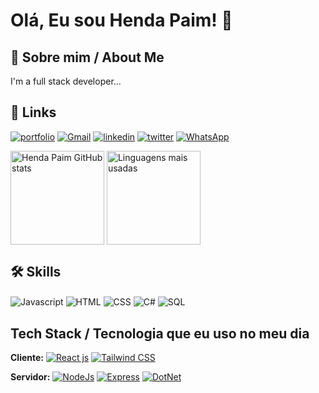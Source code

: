 # Olá, Eu sou Henda Paim! 👋

## 🚀 Sobre mim / About Me
I'm a full stack developer...

## 🔗 Links
[![portfolio](https://img.shields.io/badge/my_portfolio-000?style=for-the-badge&logo=ko-fi&logoColor=white)](https://hendapaim.github.io/Portfolio/)
[![Gmail](https://img.shields.io/badge/Gmail-D14836?style=for-the-badge&logo=gmail&logoColor=white)](https://img.shields.io/badge/Gmail-D14836?style=for-the-badge&logo=gmail&logoColor=white)
[![linkedin](https://img.shields.io/badge/linkedin-0A66C2?style=for-the-badge&logo=linkedin&logoColor=white)](https://www.linkedin.com/in/henda-paim-71108a178/)
[![twitter](https://img.shields.io/badge/twitter-1DA1F2?style=for-the-badge&logo=twitter&logoColor=white)](https://twitter.com/HendaPaim)
[![WhatsApp](https://img.shields.io/badge/WhatsApp-25D366?style=for-the-badge&logo=whatsapp&logoColor=white)](https://web.whatsapp.com/931020749)


<div style="display: inline_block">
 <img height="150em" align="center" alt="Henda Paim GitHub stats" src="https://github-readme-stats.vercel.app/api?username=HendaPaim&show_icons=true&theme=onedark"/>
 <img height="150em" align="center" alt="Linguagens mais usadas" src="https://github-readme-stats.vercel.app/api/top-langs/?username=HendaPaim&layout=compact&theme=onedark"/>
</div>


## 🛠 Skills
<div style="display: inline_block">
 <img align="center" alt="Javascript" src="https://img.shields.io/badge/JavaScript-F7DF1E?style=for-the-badge&logo=javascript&logoColor=black"/>
 <img align="center" alt="HTML" src="https://img.shields.io/badge/HTML5-E34F26?style=for-the-badge&logo=html5&logoColor=white"/>
 <img align="center" alt="CSS" src="https://img.shields.io/badge/CSS3-1572B6?style=for-the-badge&logo=css3&logoColor=white"/>
 <img align="center" alt="C#" src="https://img.shields.io/badge/C%23-239120?style=for-the-badge&logo=c-sharp&logoColor=white"/>
 <img align="center" alt="SQL" src="https://img.shields.io/badge/Microsoft_SQL_Server-CC2927?style=for-the-badge&logo=microsoft-sql-server&logoColor=white"/>
</div>


## Tech Stack / Tecnologia que eu uso no meu dia

**Cliente:** [![React js](https://img.shields.io/badge/React-20232A?style=for-the-badge&logo=react&logoColor=61DAFB)]() 
[![Tailwind CSS](https://img.shields.io/badge/Tailwind_CSS-38B2AC?style=for-the-badge&logo=tailwind-css&logoColor=white)](https://tailwindcss.com/)

**Servidor:** [![NodeJs](https://img.shields.io/badge/Node.js-43853D?style=for-the-badge&logo=node.js&logoColor=white)]() [![Express](https://img.shields.io/badge/Express.js-404D59?style=for-the-badge)]() [![DotNet](https://img.shields.io/badge/.NET-5C2D91?style=for-the-badge&logo=.net&logoColor=white)]()

